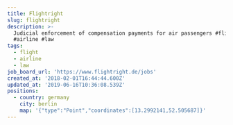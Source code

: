 ```yaml
---
title: Flightright
slug: flightright
description: >-
  Judicial enforcement of compensation payments for air passengers #flight
  #airline #law
tags:
  - flight
  - airline
  - law
job_board_url: 'https://www.flightright.de/jobs'
created_at: '2018-02-01T16:44:44.600Z'
updated_at: '2019-06-16T10:36:08.539Z'
positions:
  - country: germany
    city: berlin
    map: '{"type":"Point","coordinates":[13.2992141,52.505687]}'
---
```


